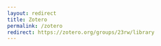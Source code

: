 ```yaml
---
layout: redirect
title: Zotero
permalink: /zotero
redirect: https://zotero.org/groups/23rw/library
---
```

